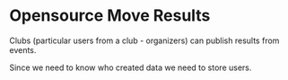 # Opensource Move Results

Clubs (particular users from a club - organizers) can publish results from
events.

Since we need to know who created data we need to store users.


